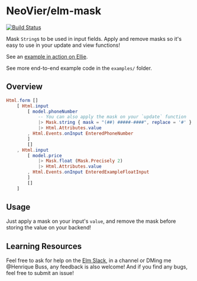 # NeoVier/elm-mask

[![Build Status](https://travis-ci.org/NeoVier/elm-mask.svg?branch=master)](https://travis-ci.org/NeoVier/elm-mask)

Mask `String`s to be used in input fields. Apply and remove masks so it's easy
to use in your update and view functions!

See an [example in action on Ellie](https://ellie-app.com/f9Zdmvnfwxfa1).

See more end-to-end example code in the `examples/` folder.

## Overview

```elm
Html.form []
    [ Html.input
        [ model.phoneNumber
            -- You can also apply the mask on your `update` function
            |> Mask.string { mask = "(##) #####-####", replace = '#' }
            |> Html.Attributes.value
        , Html.Events.onInput EnteredPhoneNumber
        ]
        []
    , Html.input
        [ model.price
            |> Mask.float (Mask.Precisely 2)
            |> Html.Attributes.value
        , Html.Events.onInput EnteredExampleFloatInput
        ]
        []
    ]
```

## Usage

Just apply a mask on your input's `value`, and remove the mask before storing
the value on your backend!

## Learning Resources

Feel free to ask for help on the [Elm Slack](https://elmlang.herokuapp.com/),
in a channel or DMing me @Henrique Buss, any feedback is also welcome! And if
you find any bugs, feel free to submit an issue!
